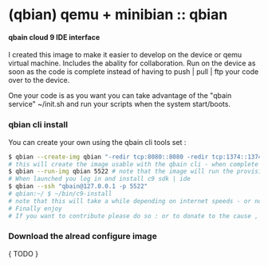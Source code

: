 # (qbian) qemu + minibian :: qbian


#### qbain cloud 9 IDE interface

I created this image to make it easier to develop on the device or qemu virtual machine. Includes the abality for collaboration.
Run on the device as soon as the code is complete instead of having to push | pull | ftp your code over to the device.

One your code is as you want you can take advantage of the "qbain service" ~/init.sh and run your scripts when the system start/boots.

### qbian cli install
You can create your own using the qbain cli tools set :

```bash
$ qbian --create-img qbian "-redir tcp:8080::8080 -redir tcp:1374::1374" 3G
# this will create the image usable with the qbain cli - when complete
$ qbian --run-img qbian 5522 # note that the image will run the provision script and installed whats needed
# When launched you log in and install c9 sdk | ide
$ qbian --ssh "qbain@127.0.0.1 -p 5522"
# qbian:~/ $ ~/bin/c9-install
# note that this will take a while depending on internet speeds - or not because it is has a lot to do
# Finally enjoy 
# If you want to contribute please do so : or to donate to the cause , again please do so. I'll have a paypal donate link soon
```


### Download the alread configure image 
{ TODO }